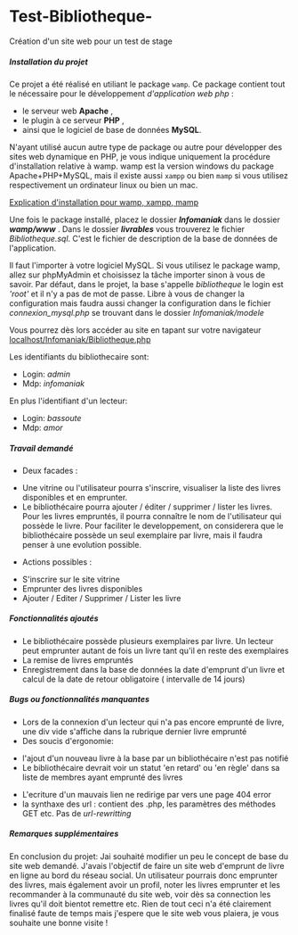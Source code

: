 Test-Bibliotheque-
==================

Création d'un site web pour un test de stage

##### Installation du projet
  Ce projet a été réalisé en utiliant le package `wamp`. Ce package contient tout le nécessaire pour le développement *d'application web php* :
  - le serveur web **Apache** , 
  - le plugin à ce serveur **PHP** ,
  - ainsi que le logiciel de base de données **MySQL**. 

N'ayant utilisé aucun autre type de package ou autre pour développer des sites web dynamique en PHP, je vous indique uniquement la procédure d'installation relative à wamp. 
wamp est la version  windows du package Apache+PHP+MySQL, mais il existe aussi `xampp` ou bien `mamp` si vous utilisez respectivement un ordinateur linux ou bien un mac.

[Explication d'installation pour wamp, xampp, mamp](http://fr.openclassrooms.com/informatique/cours/concevez-votre-site-web-avec-php-et-mysql/preparer-son-ordinateur-2#.U5rdifk_tNM)

Une fois le package installé, placez le dossier **_Infomaniak_** dans le dossier **_wamp/www_** .
Dans le dossier **_livrables_** vous trouverez le fichier *Bibliotheque.sql*. C'est le fichier de description de la base de données de l'application. 

Il faut l'importer à votre logiciel MySQL. Si vous utilisez le package wamp, allez sur phpMyAdmin et choisissez la tâche importer sinon à vous de savoir.
Par défaut, dans le projet, la base s'appelle *bibliotheque* le login est *'root'* et il n'y a pas de mot de passe. Libre à vous de changer la configuration mais faudra aussi changer la configuration dans le fichier *connexion_mysql.php* se trouvant dans le dossier *_Infomaniak/modele_*

Vous pourrez dès lors accéder au site en tapant sur votre navigateur [localhost/Infomaniak/Bibliotheque.php](http://localhost/Infomaniak/Bibliotheque.php)

Les identifiants du bibliothecaire sont:
* Login: *admin* 
* Mdp: *infomaniak*

En plus l'identifiant d'un lecteur:
* Login: *bassoute* 
* Mdp: *amor*

##### Travail demandé
- Deux facades :
* Une vitrine ou l'utilisateur pourra s'inscrire, visualiser la liste des livres disponibles et en emprunter.
* Le bibliothécaire pourra ajouter / éditer / supprimer / lister les livres. Pour les livres empruntés, il pourra connaître le nom de l'utilisateur qui possède le livre. Pour faciliter le developpement, on considerera que le bibliothécaire possède un seul exemplaire par livre, mais il faudra penser à une evolution possible.

- Actions possibles :
* S'inscrire sur le site vitrine
* Emprunter des livres disponibles
* Ajouter / Editer / Supprimer / Lister les livre

##### Fonctionnalités ajoutés
- Le bibliothécaire possède plusieurs exemplaires par livre. Un lecteur peut emprunter autant de fois un livre tant qu'il en reste des exemplaires
- La remise de livres empruntés
- Enregistrement dans la base de données la date d'emprunt d'un livre et calcul de la date de retour obligatoire ( intervalle de 14 jours)

##### Bugs ou fonctionnalités manquantes
- Lors de la connexion d'un lecteur qui n'a pas encore emprunté de livre, une div vide s'affiche dans la rubrique dernier livre emprunté
- Des soucis d'ergonomie: 
* l'ajout d'un nouveau livre à la base par un bibliothécaire n'est pas notifié
* Le bibliothécaire devrait voir un statut 'en retard' ou 'en règle' dans sa liste de membres ayant emprunté des livres
- L'ecriture d'un mauvais lien ne redirige par vers une page 404 error
- la synthaxe des url : contient des .php, les paramètres des méthodes GET etc. Pas de *url-rewritting*

##### Remarques supplémentaires
  En conclusion du projet: 
  Jai souhaité modifier un peu le concept de base du site web demandé. J'avais l'objectif de faire un site web d'emprunt de livre en ligne au bord du réseau social. Un utilisateur pourrais donc emprunter des livres, mais également avoir un profil, noter les livres emprunter et les recommander à la communauté du site web, voir dès sa connection les livres qu'il doit bientot remettre etc.
  Rien de tout ceci n'a été clairement finalisé faute de temps mais j'espere que le site web vous plaiera, je vous souhaite une bonne visite ! 
